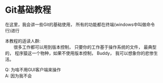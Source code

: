 # Git基础教程

在这里，我会讲一些Git的基础使用， 所有的功能都在终端(windows中叫做命令行)进行

本教程的适读人群:  
&emsp;&emsp;很多工作都可以用到版本控制， 只要你的工作基于操作系统的文件， 最典型的， 程序猿这一个物种，如果不使用版本控制， Buddy， 我可以想象你的悲惨生活。



Q: 为啥不用GUI客户端来操作  
A: 因为我不会

